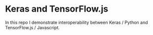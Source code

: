 # Keras and TensorFlow.js

In this repo I demonstrate interoperability between Keras / Python and TensorFlow.js / Javascript.

